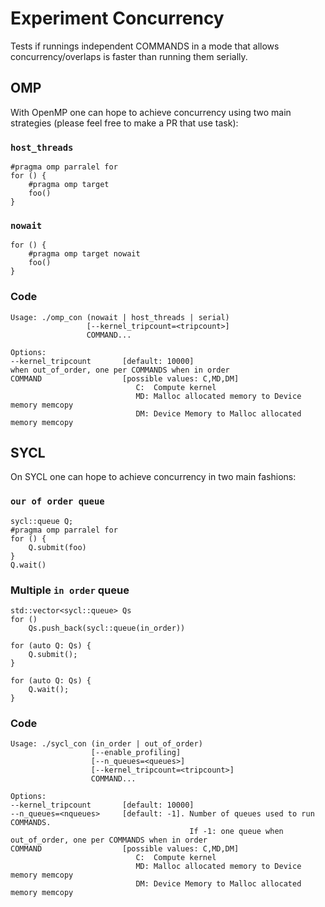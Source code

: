 # Experiment Concurrency


Tests if runnings independent COMMANDS in a mode that allows concurrency/overlaps is faster than running them serially. 

## OMP

With OpenMP one can hope to achieve concurrency using two main strategies (please feel free to make a PR that use task):

### `host_threads`

```
#pragma omp parralel for
for () {
    #pragma omp target
    foo() 
}
```

### `nowait`

```
for () {
    #pragma omp target nowait
    foo()
}
```

### Code

```
Usage: ./omp_con (nowait | host_threads | serial)
                 [--kernel_tripcount=<tripcount>]
                 COMMAND...

Options:
--kernel_tripcount       [default: 10000]
when out_of_order, one per COMMANDS when in order
COMMAND                  [possible values: C,MD,DM]
                            C:  Compute kernel
                            MD: Malloc allocated memory to Device memory memcopy
                            DM: Device Memory to Malloc allocated memory memcopy
```

## SYCL

On SYCL  one can hope to achieve concurrency in two main fashions:

### `our of order queue`

```
sycl::queue Q;
#pragma omp parralel for
for () {
    Q.submit(foo)
}
Q.wait()
```

### Multiple `in order` queue

```
std::vector<sycl::queue> Qs
for ()
    Qs.push_back(sycl::queue(in_order))

for (auto Q: Qs) {
    Q.submit();
}

for (auto Q: Qs) {
    Q.wait();
}
```

### Code

```
Usage: ./sycl_con (in_order | out_of_order)
                  [--enable_profiling]
                  [--n_queues=<queues>]
                  [--kernel_tripcount=<tripcount>]
                  COMMAND...

Options:
--kernel_tripcount       [default: 10000]
--n_queues=<nqueues>     [default: -1]. Number of queues used to run COMMANDS.
                                        If -1: one queue when out_of_order, one per COMMANDS when in order
COMMAND                  [possible values: C,MD,DM]
                            C:  Compute kernel
                            MD: Malloc allocated memory to Device memory memcopy
                            DM: Device Memory to Malloc allocated memory memcopy
```
